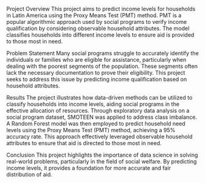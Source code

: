 Project Overview 
This project aims to predict income levels for households in Latin America using the Proxy Means Test (PMT) method. PMT is a popular algorithmic approach used by social programs to verify income qualification by considering observable household attributes. The model classifies households into different income levels to ensure aid is provided to those most in need.

Problem Statement 
Many social programs struggle to accurately identify the individuals or families who are eligible for assistance, particularly when dealing with the poorest segments of the population. These segments often lack the necessary documentation to prove their eligibility. This project seeks to address this issue by predicting income qualification based on household attributes.

Results 
The project illustrates how data-driven methods can be utilized to classify households into income levels, aiding social programs in the effective allocation of resources. Through exploratory data analysis on a social program dataset, SMOTEEN was applied to address class imbalance. A Random Forest model was then employed to predict household need levels using the Proxy Means Test (PMT) method, achieving a 95% accuracy rate. This approach effectively leveraged observable household attributes to ensure that aid is directed to those most in need.

Conclusion 
This project highlights the importance of data science in solving real-world problems, particularly in the field of social welfare. By predicting income levels, it provides a foundation for more accurate and fair distribution of aid.
